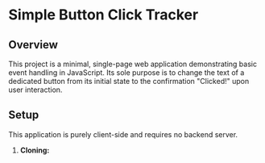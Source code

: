 # Simple Button Click Tracker

## Overview
This project is a minimal, single-page web application demonstrating basic event handling in JavaScript. Its sole purpose is to change the text of a dedicated button from its initial state to the confirmation "Clicked!" upon user interaction.

## Setup
This application is purely client-side and requires no backend server.

1. **Cloning:**